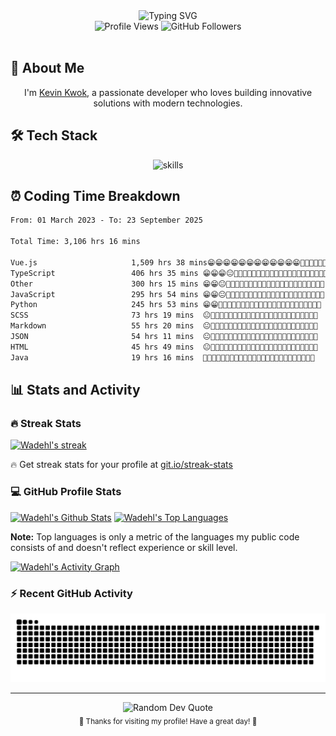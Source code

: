 <div align="center">
  <img src="https://readme-typing-svg.herokuapp.com?font=Fira+Code&size=30&pause=1000&color=36BCF7FF&center=true&vCenter=true&width=600&lines=Hey+there!+I'm+Kevin+Kwok+👋;Full+Stack+Developer+💻;AI+Enthusiast+🤖;Always+learning+new+things+🚀" alt="Typing SVG" />
</div>

<div align="center">
  <img src="https://komarev.com/ghpvc/?username=Wadehl&color=blueviolet&style=flat-square&label=Profile+Views" alt="Profile Views" />
  <img src="https://img.shields.io/github/followers/Wadehl?label=Followers&style=flat-square&color=blue" alt="GitHub Followers" />
</div>
<br/>

## 🚀 About Me

<div align="center">
  <p>I'm <a href="https://tech.dayswithvenki.top">Kevin Kwok</a>, a passionate developer who loves building innovative solutions with modern technologies.</p>
</div>

## 🛠️ Tech Stack

<div align="center">
  <img src="https://skillicons.dev/icons?i=javascript,typescript,vue,react,electron,flask,django,nodejs,mysql,mongodb&theme=dark&perline=5" alt="skills" />
</div>

## ⏰ Coding Time Breakdown

<!--START_SECTION:waka-->

```txt
From: 01 March 2023 - To: 23 September 2025

Total Time: 3,106 hrs 16 mins

Vue.js                     1,509 hrs 38 mins😁😁😁😁😁😁😁😁😁😁😁😁🥱🥱🥱🥱🥱🥱🥱🥱🥱🥱🥱🥱🥱   48.60 %
TypeScript                 406 hrs 35 mins 😁😁😁😐🥱🥱🥱🥱🥱🥱🥱🥱🥱🥱🥱🥱🥱🥱🥱🥱🥱🥱🥱🥱🥱   13.09 %
Other                      300 hrs 15 mins 😁😁😐🥱🥱🥱🥱🥱🥱🥱🥱🥱🥱🥱🥱🥱🥱🥱🥱🥱🥱🥱🥱🥱🥱   09.67 %
JavaScript                 295 hrs 54 mins 😁😁😐🥱🥱🥱🥱🥱🥱🥱🥱🥱🥱🥱🥱🥱🥱🥱🥱🥱🥱🥱🥱🥱🥱   09.53 %
Python                     245 hrs 53 mins 😁😁🥱🥱🥱🥱🥱🥱🥱🥱🥱🥱🥱🥱🥱🥱🥱🥱🥱🥱🥱🥱🥱🥱🥱   07.92 %
SCSS                       73 hrs 19 mins  😐🥱🥱🥱🥱🥱🥱🥱🥱🥱🥱🥱🥱🥱🥱🥱🥱🥱🥱🥱🥱🥱🥱🥱🥱   02.36 %
Markdown                   55 hrs 20 mins  😐🥱🥱🥱🥱🥱🥱🥱🥱🥱🥱🥱🥱🥱🥱🥱🥱🥱🥱🥱🥱🥱🥱🥱🥱   01.78 %
JSON                       54 hrs 11 mins  😐🥱🥱🥱🥱🥱🥱🥱🥱🥱🥱🥱🥱🥱🥱🥱🥱🥱🥱🥱🥱🥱🥱🥱🥱   01.74 %
HTML                       45 hrs 49 mins  😐🥱🥱🥱🥱🥱🥱🥱🥱🥱🥱🥱🥱🥱🥱🥱🥱🥱🥱🥱🥱🥱🥱🥱🥱   01.48 %
Java                       19 hrs 16 mins  🥱🥱🥱🥱🥱🥱🥱🥱🥱🥱🥱🥱🥱🥱🥱🥱🥱🥱🥱🥱🥱🥱🥱🥱🥱   00.62 %
```

<!--END_SECTION:waka-->

## 📊 Stats and Activity

<h3>🔥 Streak Stats</h3>

<!-- GitHub Readme Streak Stats - https://github.com/Wadehl/github-readme-streak-stats -->
<p>
  <a href="https://github.com/Wadehl/github-readme-streak-stats">
    <!-- Use https://streak-stats.demolab.com or self-host with your own Vercel app - visit https://git.io/streak-stats for instructions -->
    <img title="🔥 Get streak stats for your profile at git.io/streak-stats" alt="Wadehl's streak" src="https://github-readme-streak-stats-eight.vercel.app/?user=Wadehl&theme=monokai-metallian&hide_border=true&short_numbers=true"/>
  </a>
  <p>🔥 Get streak stats for your profile at <a href="https://git.io/streak-stats">git.io/streak-stats</a></p>
</p>

<h3>💻 GitHub Profile Stats</h3>

<!-- https://github.com/DenverCoder1/github-readme-stats -->

<a href="https://github.com/Wadehl/github-readme-stats"><img alt="Wadehl's Github Stats" src="https://denvercoder1-github-readme-stats.vercel.app/api/?username=Wadehl&show_icons=true&include_all_commits=true&count_private=true&theme=react&hide_border=true&bg_color=1F222E&title_color=F85D7F&icon_color=F8D866" height="192px"/></a>
<a href="https://github.com/Wadehl/github-readme-stats"><img alt="Wadehl's Top Languages" src="https://denvercoder1-github-readme-stats.vercel.app/api/top-langs/?username=Wadehl&langs_count=8&layout=compact&theme=react&hide_border=true&bg_color=1F222E&title_color=F85D7F&icon_color=F8D866&hide=Jupyter%20Notebook,Roff,Html" height="192px"/></a>
<br/>

<b>Note:</b> Top languages is only a metric of the languages my public code consists of and doesn't reflect experience or skill level.

<!-- https://github.com/DenverCoder1/github-readme-activity-graph -->

<a href="https://github.com/Wadehl/github-readme-activity-graph"><img alt="Wadehl's Activity Graph" src="https://github-readme-activity-graph.vercel.app/graph/?username=Wadehl&bg_color=1F222E&color=F8D866&line=F85D7F&point=FFFFFF&hide_border=true" /></a>

<h3>⚡ Recent GitHub Activity</h3>

<!-- https://github.com/jamesgeorge007/github-activity-readme -->
<!--START_SECTION:activity-->

<!--END_SECTION:activity-->


<div align="center">
  <picture>
    <source media="(prefers-color-scheme: dark)" srcset="https://raw.githubusercontent.com/Wadehl/Wadehl/output/github-contribution-grid-snake-dark.svg">
    <source media="(prefers-color-scheme: light)" srcset="https://raw.githubusercontent.com/Wadehl/Wadehl/output/github-contribution-grid-snake-light.svg">
    <img alt="Snake animation" src="https://raw.githubusercontent.com/Wadehl/Wadehl/output/github-contribution-grid-snake.svg">
  </picture>
</div>

---

<div align="center">
  <img src="https://quotes-github-readme.vercel.app/api?type=horizontal&theme=tokyonight" alt="Random Dev Quote" />
</div>

<div align="center">
  <sub>💙 Thanks for visiting my profile! Have a great day! 💙</sub>
</div>

<!---
Wadehl/Wadehl is a ✨ special ✨ repository because its `README.md` (this file) appears on your GitHub profile.
You can click the Preview link to take a look at your changes.
--->

